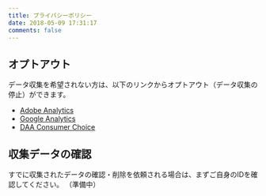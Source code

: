 ```yaml
---
title: プライバシーポリシー
date: 2018-05-09 17:31:17
comments: false
---
```


## オプトアウト

データ収集を希望されない方は、以下のリンクからオプトアウト（データ収集の停止）ができます。
* [Adobe Analytics](https://dentsuisobarpartnersandbox.sc.omtrdc.net/optout.html?locale=jp_JP)
* [Google Analytics](https://tools.google.com/dlpage/gaoptout?hl=en)
* [DAA Consumer Choice](https://optout.aboutads.info)

## 収集データの確認

すでに収集されたデータの確認・削除を依頼される場合は、まずご自身のIDを確認してください。
（準備中）